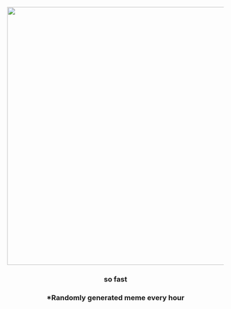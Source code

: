 <p align="center">
        <img src="https://i.redd.it/8qc2hd249om91.jpg" width="600" height="600">
        </p>
        <h3 align="center">so fast</h3>
        <h3 align="center">*Randomly generated meme every hour</h3>
    